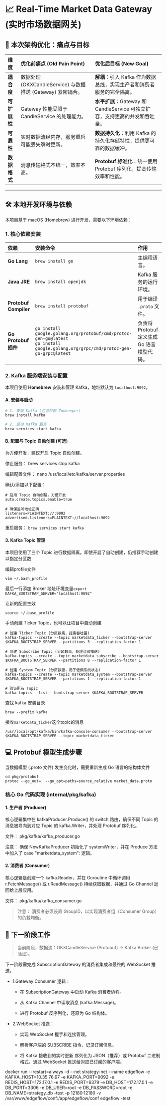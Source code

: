 # 📈 Real-Time Market Data Gateway (实时市场数据网关)

## 🎯 本次架构优化：痛点与目标

| 维度 | 优化前痛点 (Old Pain Point) | 优化后目标 (New Goal) |
| :--- | :--- | :--- |
| **耦合度** | 数据处理 (OKXCandleService) 与数据推送 (Gateway) 紧密耦合。 | **解耦**：引入 Kafka 作为数据总线，实现生产者和消费者服务的完全隔离。 |
| **可扩展性**| Gateway 性能受限于 CandleService 的处理能力。| **水平扩展**：Gateway 和 CandleService 可独立扩容，支持更高的并发和吞吐量。 |
| **可靠性** | 实时数据流经内存，服务重启可能丢失瞬时更新。 | **数据持久化**：利用 Kafka 的持久化存储特性，提供更可靠的数据缓冲。 |
| **数据格式**| 消息传输格式不统一，效率不高。| **Protobuf 标准化**：统一使用 Protobuf 序列化，提高传输效率和性能。 |

---

## 🛠 本地开发环境与依赖

本项目基于 macOS (Homebrew) 进行开发，需要以下环境依赖：

### 1. 核心依赖安装

| 依赖 | 安装命令 | 作用 |
| :--- | :--- | :--- |
| **Go Lang** | `brew install go` | 主编程语言。 |
| **Java JRE** | `brew install openjdk` | Kafka 服务的运行环境。 |
| **Protobuf Compiler** | `brew install protobuf` | 用于编译 `.proto` 文件。 |
| **Go Protobuf 插件**| `go install google.golang.org/protobuf/cmd/protoc-gen-go@latest` <br> `go install google.golang.org/grpc/cmd/protoc-gen-go-grpc@latest` | 负责将 Protobuf 定义生成 Go 语言模型代码。 |

### 2. Kafka 服务端安装与配置

本项目使用 **Homebrew** 安装和管理 Kafka，地址默认为 `localhost:9092`。

#### A. 安装与启动

```bash
# 1. 安装 Kafka (包含依赖 Zookeeper)
brew install kafka

# 2. 启动 Kafka 服务
brew services start kafka
```

#### B. 配置与 Topic 自动创建 (可选)

为方便开发，建议开启 Topic 自动创建。

停止服务： brew services stop kafka

编辑配置文件： nano /usr/local/etc/kafka/server.properties

确认/添加以下配置：
```shell
# 启用 Topic 自动创建，方便开发
auto.create.topics.enable=true 

# 确保监听地址正确
listeners=PLAINTEXT://:9092
advertised.listeners=PLAINTEXT://localhost:9092
```

重启服务： `brew services start kafka`

#### 3. Kafka Topic 管理
本项目使用了三个 Topic 进行数据隔离。即使开启了自动创建，仍推荐手动创建以指定分区数

编辑profile文件
```shell
vim ~/.bash_profile
```
最后一行添加 Broker 地址环境变量`export KAFKA_BOOTSTRAP_SERVER="localhost:9092"`

让新的配置生效
```shell
source ~/.base_profile
```

手动创建 Ticker Topic，也可以让项目中自动创建
```shell
# 创建 Ticker Topic (分区数高，提高吞吐量)
kafka-topics --create --topic marketdata_ticker --bootstrap-server $KAFKA_BOOTSTRAP_SERVER --partitions 3 --replication-factor 1

# 创建 Subscribe Topic (分区数高，处理订阅推送)
kafka-topics --create --topic marketdata_subscribe --bootstrap-server $KAFKA_BOOTSTRAP_SERVER --partitions 8 --replication-factor 1

# 创建 System Topic (分区数低，用于低频系统状态)
kafka-topics --create --topic marketdata_system --bootstrap-server $KAFKA_BOOTSTRAP_SERVER --partitions 1 --replication-factor 1

# 验证所有 Topic
kafka-topics --list --bootstrap-server $KAFKA_BOOTSTRAP_SERVER
```

查找 kafka 安装目录
```shell
brew --prefix kafka
```
接收`marketdata_ticker`这个topic的消息
```shell
/usr/local/opt/kafka/bin/kafka-console-consumer --bootstrap-server $KAFKA_BOOTSTRAP_SERVER --topic marketdata_ticker
```

## 💻 Protobuf 模型生成步骤
当数据模型 (.proto 文件) 发生变化时，需要重新生成 Go 语言的结构体文件
```shell
cd pkg/protobuf
protoc --go_out=. --go_opt=paths=source_relative market_data.proto
```

### 核心 Go 代码实现 (internal/pkg/kafka)
#### 1. 生产者 (Producer)

核心逻辑集中在 kafkaProducer.Produce() 的 switch 路由，确保不同 Topic 的消息被导向到对应 Topic 的 kafka.Writer，并处理 Protobuf 序列化。

文件： pkg/kafka/kafka_producer.go

注意： 确保 NewKafkaProducer 初始化了 systemWriter，并在 Produce 方法中加入了 case "marketdata_system": 逻辑。

#### 2. 消费者 (Consumer)

核心逻辑是创建一个 kafka.Reader，并在 Goroutine 中循环调用 r.FetchMessage() 或 r.ReadMessage() 持续获取数据，并通过 Go Channel 返回给上层应用。

文件： pkg/kafka/kafka_consumer.go

> 注意： 消费者必须设置 GroupID，以实现消费者组（Consumer Group）的负载均衡。

## 🎯 下一阶段工作
> 当前阶段，数据流：OKXCandleService (Protobuf) → Kafka Broker (已验证)。

下一阶段需完成 SubscriptionGateway 的消费者集成和最终的 WebSocket 推送。

- 1.Gateway Consumer 逻辑：

  * 在 SubscriptionGateway 中启动 Kafka 消费者协程。

  * 从 Kafka Channel 中读取消息 (kafka.Message)。

  * 进行 Protobuf 反序列化，还原为 Go 结构体。

- 2.WebSocket 推送：

  * 实现 WebSocket 握手和连接管理。

  * 解析客户端的 SUBSCRIBE 指令，记录订阅信息。

  * 将 Kafka 接收到的实时更新 序列化为 JSON（推荐）或 Protobuf 二进制格式，通过 WebSocket 推送给对应已订阅的客户端。

docker run --restart=always -d --net strategy-net --name edgeflow -e KAFKA_HOST=10.35.76.97 -e KAFKA_PORT=9092 -e REDIS_HOST=172.17.0.1 -e REDIS_PORT=6379 -e DB_HOST=172.17.0.1 -e DB_PORT=3306 -e DB_USER=root -e DB_PASSWORD=root -e DB_NAME=strategy_db -test -p 12180:12180 -v /var/www/edgeflow/conf:/app/edgeflow/conf  edgeflow -test